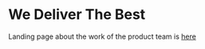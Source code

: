 # We Deliver The Best

Landing page about the work of the product team is [here](https://klevodev.github.io/14-Practice-extanded/)